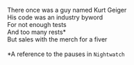 There once was a guy named Kurt Geiger<br>
His code was an industry byword<br>
For not enough tests<br>
And too many rests*<br>
But sales with the merch for a fiver<br>
<br>
*A reference to the pauses in `Nightwatch`
